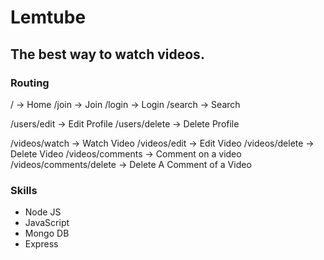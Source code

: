 # Lemtube
## The best way to watch videos.

### Routing

/ -> Home
/join -> Join
/login -> Login
/search -> Search

/users/edit -> Edit Profile
/users/delete -> Delete Profile

/videos/watch -> Watch Video
/videos/edit -> Edit Video
/videos/delete -> Delete Video
/videos/comments -> Comment on a video
/videos/comments/delete -> Delete A Comment of a Video

### Skills
- Node JS
- JavaScript
- Mongo DB
- Express
